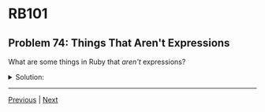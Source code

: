 # RB101
## Problem 74: Things That Aren't Expressions

What are some things in Ruby that *aren't* expressions?

<details>
<summary>Solution:</summary>

Very few things in Ruby aren't expressions. The main ones are certain keywords when used alone:

- `def` (by itself, though method definition as a whole returns a symbol)
- `class` (by itself)
- `module` (by itself)
- `return` (by itself, though it evaluates the expression after it)
- `begin`, `end`, `rescue`, `ensure` (keywords that structure expressions)

**But even these are part of structures that ARE expressions:**
```ruby
# Method definition returns a symbol
result = def my_method
           "hello"
         end
p result  # => :my_method

# Class definition returns nil
result = class MyClass
         end
p result  # => nil
```

</details>

---

[Previous](073.md) | [Next](075.md)

